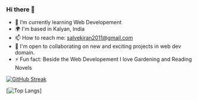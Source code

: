 ### Hi there 👋

<!--
**kiransalve/kiransalve** is a ✨ _special_ ✨ repository because its `README.md` (this file) appears on your GitHub profile.
Here are some ideas to get you started:

-->

- 🌱 I’m currently learning Web Developement
- 🌍 I'm based in Kalyan, India
- 📫 How to reach me: salvekiran2011@gmail.com
- 🤝 I'm open to collaborating on new and exciting projects in web dev domain.
- ⚡ Fun fact: Beside the Web Developement I love Gardening and Reading Novels

[![GitHub Streak](http://github-readme-streak-stats.herokuapp.com?user=kiransalve)](https://git.io/streak-stats)


[![Top Langs](https://github-readme-stats.vercel.app/api/top-langs/?username=kiransalve&layout=compact&theme=vision-friendly-dark)]
